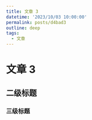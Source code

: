 ```yaml
---
title: 文章 3
datetime: '2023/10/03 10:00:00'
permalink: posts/d4bad3
outline: deep
tags:
  - 文章
---
```


# 文章 3

## 二级标题

### 三级标题

